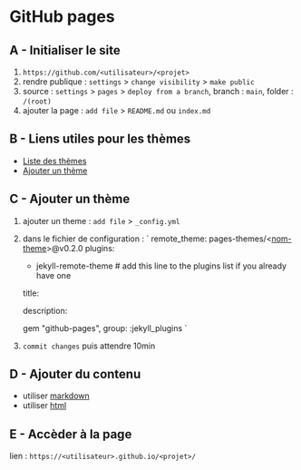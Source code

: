 GitHub pages
===

## A - Initialiser le site
1. ``https://github.com/<utilisateur>/<projet>``
2. rendre publique : `settings` > `change visibility` > `make public`
3. source : `settings` > `pages` > `deploy from a branch`, branch : `main`, folder : `/(root)`
4. ajouter la page : `add file` > `README.md` ou `index.md`


## B - Liens utiles pour les thèmes
- [Liste des thèmes](https://pages.github.com/themes/)
- [Ajouter un thème](https://docs.github.com/fr/pages/setting-up-a-github-pages-site-with-jekyll/adding-a-theme-to-your-github-pages-site-using-jekyll)


## C - Ajouter un thème
1. ajouter un theme : `add file` > `_config.yml`
2. dans le fichier de configuration :
	`
	remote_theme: pages-themes/<[nom-theme](https://pages.github.com/themes/)>@v0.2.0
	plugins:
	- jekyll-remote-theme # add this line to the plugins list if you already have one

	title: <titre>

	description: <description>

	gem "github-pages", group: :jekyll_plugins
	`

3. `commit changes` puis attendre 10min


## D - Ajouter du contenu
- utiliser [markdown](https://www.markdownguide.org/)
- utiliser [html](https://www.w3schools.com/tags/default.asp)


## E - Accèder à la page
lien : `https://<utilisateur>.github.io/<projet>/`
